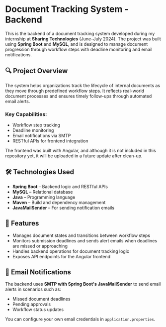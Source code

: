 # Document Tracking System - Backend

This is the backend of a document tracking system developed during my internship at **Sharing Technologies** (June–July 2024). The project was built using **Spring Boot** and **MySQL**, and is designed to manage document progression through workflow steps with deadline monitoring and email notifications.

## 🔍 Project Overview

The system helps organizations track the lifecycle of internal documents as they move through predefined workflow steps. It reflects real-world document processes and ensures timely follow-ups through automated email alerts.

### Key Capabilities:
- Workflow step tracking
- Deadline monitoring
- Email notifications via SMTP
- RESTful APIs for frontend integration

The frontend was built with Angular, and although it is not included in this repository yet, it will be uploaded in a future update after clean-up.

## 🛠 Technologies Used

- **Spring Boot** – Backend logic and RESTful APIs
- **MySQL** – Relational database
- **Java** – Programming language
- **Maven** – Build and dependency management
- **JavaMailSender** – For sending notification emails

## 🚀 Features

- Manages document states and transitions between workflow steps
- Monitors submission deadlines and sends alert emails when deadlines are missed or approaching
- Handles backend operations for document tracking logic
- Exposes API endpoints for the Angular frontend 

## 📧 Email Notifications

The backend uses **SMTP with Spring Boot's JavaMailSender** to send email alerts in scenarios such as:
- Missed document deadlines
- Pending approvals
- Workflow status updates

You can configure your own email credentials in `application.properties`.



